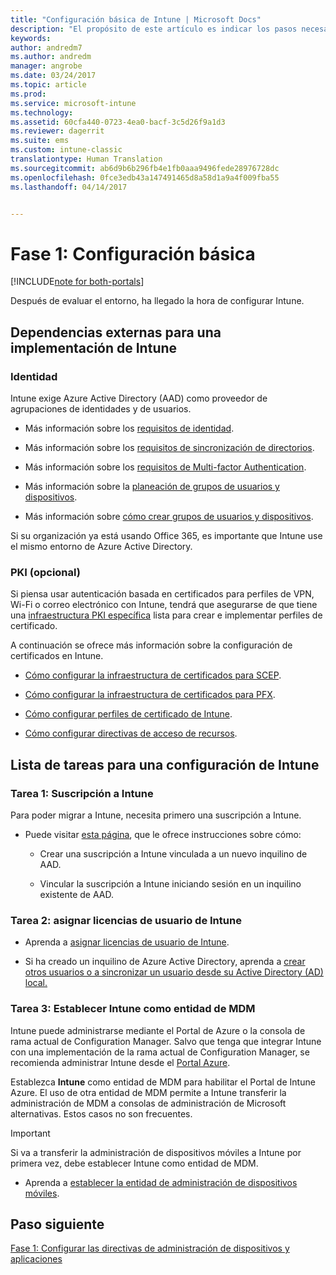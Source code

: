 ```yaml
---
title: "Configuración básica de Intune | Microsoft Docs"
description: "El propósito de este artículo es indicar los pasos necesarios para configurar Microsoft Intune."
keywords: 
author: andredm7
ms.author: andredm
manager: angrobe
ms.date: 03/24/2017
ms.topic: article
ms.prod: 
ms.service: microsoft-intune
ms.technology: 
ms.assetid: 60cfa440-0723-4ea0-bacf-3c5d26f9a1d3
ms.reviewer: dagerrit
ms.suite: ems
ms.custom: intune-classic
translationtype: Human Translation
ms.sourcegitcommit: ab6d9b6b296fb4e1fb0aaa9496fede28976728dc
ms.openlocfilehash: 0fce3edb43a147491465d8a58d1a9a4f009fba55
ms.lasthandoff: 04/14/2017


---
```


# <a name="phase-1-basic-setup"></a>Fase 1: Configuración básica

[!INCLUDE[note for both-portals](../includes/note-for-both-portals.md)]

Después de evaluar el entorno, ha llegado la hora de configurar Intune.

## <a name="external-dependencies-for-an-intune-deployment"></a>Dependencias externas para una implementación de Intune

### <a name="identity"></a>Identidad

Intune exige Azure Active Directory (AAD) como proveedor de agrupaciones de identidades y de usuarios.

-   Más información sobre los [requisitos de identidad](https://docs.microsoft.com/active-directory/active-directory-hybrid-identity-design-considerations-overview#design-considerations-overview).

-   Más información sobre los [requisitos de sincronización de directorios](https://docs.microsoft.com/active-directory/active-directory-hybrid-identity-design-considerations-directory-sync-requirements).

-   Más información sobre los [requisitos de Multi-factor Authentication](https://docs.microsoft.com/active-directory/active-directory-hybrid-identity-design-considerations-multifactor-auth-requirements).

-   Más información sobre la [planeación de grupos de usuarios y dispositivos](https://docs.microsoft.com/intune/deploy-use/plan-your-user-and-device-groups).

-   Más información sobre [cómo crear grupos de usuarios y dispositivos](https://docs.microsoft.com/intune/deploy-use/use-groups-to-manage-users-and-devices-with-microsoft-intune).

Si su organización ya está usando Office 365, es importante que Intune use el mismo entorno de Azure Active Directory.

### <a name="pki-optional"></a>PKI (opcional)

Si piensa usar autenticación basada en certificados para perfiles de VPN, Wi-Fi o correo electrónico con Intune, tendrá que asegurarse de que tiene una [infraestructura PKI específica](https://docs.microsoft.com/intune/deploy-use/secure-resource-access-with-certificate-profiles) lista para crear e implementar perfiles de certificado.

A continuación se ofrece más información sobre la configuración de certificados en Intune.

-   [Cómo configurar la infraestructura de certificados para SCEP](https://docs.microsoft.com/intune/deploy-use/configure-certificate-infrastructure-for-scep).

-   [Cómo configurar la infraestructura de certificados para PFX](https://docs.microsoft.com/intune/deploy-use/configure-certificate-infrastructure-for-pfx).

-   [Cómo configurar perfiles de certificado de Intune](archivo:///C:/intune/deploy-use/https://docs.microsoft.com/intune/deploy-use/configure-intune-certificate-profiles).

-   [Cómo configurar directivas de acceso de recursos](https://docs.microsoft.com/intune/deploy-use/enable-access-to-company-resources-with-microsoft-intune).

## <a name="task-list-for-an-intune-setup"></a>Lista de tareas para una configuración de Intune

### <a name="task-1-intune-subscription"></a>Tarea 1: Suscripción a Intune

Para poder migrar a Intune, necesita primero una suscripción a Intune.

-   Puede visitar [esta página](https://portal.office.com/Signup/Signup.aspx?OfferId=40BE278A-DFD1-470a-9EF7-9F2596EA7FF9&dl=INTUNE_A&ali=1#0), que le ofrece instrucciones sobre cómo:

    -   Crear una suscripción a Intune vinculada a un nuevo inquilino de AAD.

    -   Vincular la suscripción a Intune iniciando sesión en un inquilino existente de AAD.

### <a name="task-2-assign-intune-user-licenses"></a>Tarea 2: asignar licencias de usuario de Intune

-   Aprenda a [asignar licencias de usuario de Intune](https://docs.microsoft.com/intune/get-started/start-with-a-paid-subscription-to-microsoft-intune-step-4).

-   Si ha creado un inquilino de Azure Active Directory, aprenda a [crear otros usuarios o a sincronizar un usuario desde su Active Directory (AD) local.](https://docs.microsoft.com/azure/active-directory/connect/active-directory-aadconnect)

### <a name="task-3-set-your-mdm-authority-to-intune"></a>Tarea 3: Establecer Intune como entidad de MDM

Intune puede administrarse mediante el Portal de Azure o la consola de rama actual de Configuration Manager. Salvo que tenga que integrar Intune con una implementación de la rama actual de Configuration Manager, se recomienda administrar Intune desde el [Portal Azure](https://portal.azure.com).

Establezca **Intune** como entidad de MDM para habilitar el Portal de Intune Azure. El uso de otra entidad de MDM permite a Intune transferir la administración de MDM a consolas de administración de Microsoft alternativas. Estos casos no son frecuentes.

> [!IMPORTANT]
> Si va a transferir la administración de dispositivos móviles a Intune por primera vez, debe establecer Intune como entidad de MDM.

-   Aprenda a [establecer la entidad de administración de dispositivos móviles](https://docs.microsoft.com/intune/deploy-use/prerequisites-for-enrollment#step-2-set-mdm-authority).

## <a name="next-step"></a>Paso siguiente

[Fase 1: Configurar las directivas de administración de dispositivos y aplicaciones](https://docs.microsoft.com/intune/plan-design/migration-phase1-configure-device-and-app-management-policies)

